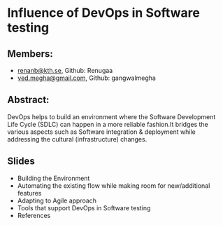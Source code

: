 # Influence of DevOps in Software testing

## Members: 
* renanb@kth.se, Github: Renugaa
* ved.megha@gmail.com, Github: gangwalmegha 

## Abstract: 
DevOps helps to build an environment where the Software Development Life Cycle (SDLC) can happen in a more reliable fashion.It bridges the various aspects such as Software integration & deployment while addressing the cultural (infrastructure) changes. 
    
## Slides 
* Building the Environment
* Automating the existing flow while making room for new/additional features
* Adapting to Agile approach 
* Tools that support DevOps in Software testing
* References
